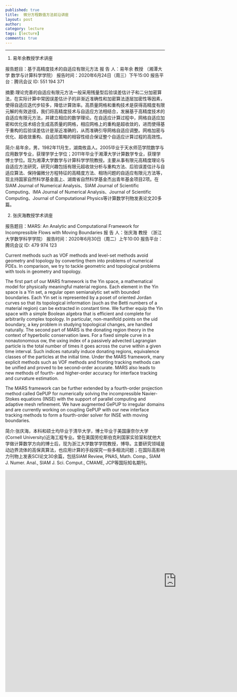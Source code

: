 ```yaml
---
published: true
title:  微分方程数值方法前沿讲座
layout: post
author:  
category: lecture 
tags: [lecture]
comments: true 
---
```


---

1. 易年余教授学术讲座

 报告题目：基于高精度技术的自适应有限元方法
 报  告  人：易年余 教授 （湘潭大学 数学与计算科学学院）
 报告时间：2020年6月24日（周三）下午15:00
 报告平台：腾讯会议 ID: 551 194 371

摘要:理论完善的自适应有限元方法一般采用残量型后验误差估计子和二分加密算法，在实际计算中常因误差估计子的非渐近准确性和加密算法逐层加密性等因素，使得自适应迭代步较多，降低计算效率。高质量网格和重构技术是获得高精度有限元解的有效途径，我们将高精度技术与自适应方法相结合，发展基于高精度技术的自适应有限元方法，并建立相应的数学理论。在自适应计算过程中，网格自适应加密和优化技术结合生成高质量的网格，相应网格上的重构是超收敛的，进而使得基于重构的后验误差估计是渐近准确的，从而准确引导网格自适应调整。网格加密与优化、超收敛重构、自适应策略的相容性结合保证整个自适应计算过程的高效性。

简介:易年余，男，1982年11月生，湖南攸县人。2005毕业于天水师范学院数学与应用数学专业，获理学学士学位；2011年毕业于湘潭大学计算数学专业，获理学博士学位。现为湘潭大学数学与计算科学学院教授。主要从事有限元高精度理论与自适应方法研究，研究兴趣包括有限元超收敛分析与重构方法、后验误差估计与自适应算法、保持偏微分方程特征的高精度方法、相场问题的自适应有限元方法等，现主持国家自然科学基金面上、湖南省自然科学基金杰出青年基金项目2项。在SIAM Journal of Numerical Analysis、SIAM Journal of Scientific Computing、IMA Journal of Numerical Analysis、Journal of Scientific Computing、Journal of Computational Physics等计算数学刊物发表论文20多篇。

2. 张庆海教授学术讲座

 报告题目：MARS: An Analytic and Computational Framework for Incompressible Flows with Moving Boundaries
 报  告  人：张庆海 教授 （浙江大学数学科学学院）
 报告时间：2020年6月30日（周二）上午10:00
 报告平台：腾讯会议 ID: 479 974 123

Current methods such as VOF methods and level-set methods avoid geometry and topology by converting them into problems of numerical PDEs. In comparison, we try to tackle geometric and topological problems with tools in geometry and topology.

The first part of our MARS framework is the Yin space, a mathematical model for physically meaningful material regions. Each element in the Yin space is a Yin set, a regular open semianalytic set with bounded boundaries. Each Yin set is represented by a poset of oriented Jordan curves so that its topological information (such as the Betti numbers of a material region) can be extracted in constant time. We further equip the Yin space with a simple Boolean algebra that is efficient and complete for arbitrarily complex topology. In particular, non-manifold points on the uid boundary, a key problem in studying topological changes, are handled naturally. The second part of MARS is the donating region theory in the context of hyperbolic conservation laws. For a fixed simple curve in a nonautonomous 
ow, the uxing index of a passively advected Lagrangian particle is the total number of times it goes across the curve within a given time interval. Such indices naturally induce donating regions, equivalence classes of the particles at the initial time. Under the MARS framework, many explicit methods such as VOF methods and fronting tracking methods can be unified and proved to be second-order accurate. MARS also leads to new methods of fourth- and higher-order accuracy for interface tracking and curvature estimation.

The MARS framework can be further extended by a fourth-order projection method called GePUP for numerically solving the incompressible Navier-Stokes equations (INSE) with the support of parallel computing and adaptive mesh refinement. We have augmented GePUP to irregular domains and are currently working on coupling GePUP with our new interface tracking methods to form a fourth-order solver for INSE with moving boundaries.

简介:张庆海，本科和硕士均毕业于清华大学，博士毕业于美国康奈尔大学(Cornell University)近海工程专业。曾在美国劳伦斯伯克利国家实验室和犹他大学做计算数学方向的博士后，现为浙江大学数学学院教授，博导。主要研究领域是动边界流体的高保真算法，也应用计算的手段探究一些多相流问题；在国际高影响力刊物上发表SCI论文30余篇，包括SIAM Review, PNAS, Math. Comp., SIAM J. Numer. Anal., SIAM J. Sci. Comput., CMAME, JCP等国际知名期刊。



<!--more-->

<iframe src="https://outlook.live.com/owa/calendar/16feae7b-817e-4102-804b-4287d7b3762c/b6a3882e-56a9-4dd5-9847-28d8e2b809ca/cid-5044050F0E507960/index.html" style="border: 0" width="1080" height="700" frameborder="0" scrolling="yes"></iframe>

